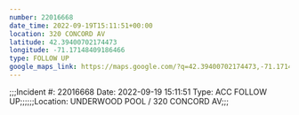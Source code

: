 ```yaml
---
number: 22016668
date_time: 2022-09-19T15:11:51+00:00
location: 320 CONCORD AV
latitude: 42.39400702174473
longitude: -71.17148409186466
type: FOLLOW UP
google_maps_link: https://maps.google.com/?q=42.39400702174473,-71.17148409186466
---
```


;;;Incident #: 22016668  Date: 2022-09-19 15:11:51   Type: ACC FOLLOW UP;;;;;;Location: UNDERWOOD POOL / 320 CONCORD AV;;;
